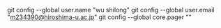 git config --global user.name "wu shilong" 
git config --global user.email "m234390@hiroshima-u.ac.jp" 
git config --global core.pager ""